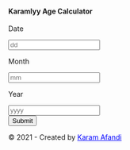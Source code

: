 <!DOCTYPE html>
<html lang="en">
    <head>
        <meta charset="UTF-8">
        <meta http-equiv="X-UA-Compatible" content="IE=edge">
        <meta name="viewport" content="width=device-width, initial-scale=1.0">
        <title>Document</title>
        <link rel="stylesheet" href="style.css">
        <link rel="stylesheet" href="script.js">
    </head>
    <body>
        <body>  
            <div class="container">  
             <form>  
              <div class="base">  
               <div class="enter">  
               <h4>Karamlyy Age Calculator</h4>  
              </div>  
             <div class="block">  
              <p class="title">Date</p>  
              <input type="text" name="date" id="date" placeholder="dd" required="required" minlength="1" maxlength="2" />  
             </div>  
             <div class="block">  
              <p class="title">Month</p>  
              <input type="text" name="month" id="month" placeholder="mm" required="required" minlength="1" maxlength="2" />  
             </div>  
             <div class="block">  
              <p class="title">Year</p>  
              <input type="text" name="year" id="year" placeholder="yyyy" required="required" minlength="4" maxlength="4" />  
             </div>  
             </div>  
             <div class="base">  
              <div class="enter">  
              <input type="button" name="submit" value="Submit" onclick="age()" />  
              </div>  
             </div>  
              <div id="age"></div>  
             </form>  
            </div>            
            <div class="footer">
                &copy; 2021 - Created by  <a href="https://karamlyy.github.io/profile/" target="_blank" style="color: blue;">Karam Afandi</a>
              </div>
            </body>  
        <script src="script.js"  type="text/Javascript"></script> 
    </body>
</html>
